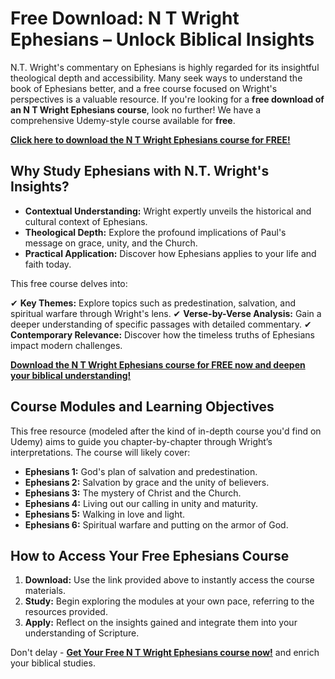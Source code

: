 # Free Download: N T Wright Ephesians – Unlock Biblical Insights

N.T. Wright's commentary on Ephesians is highly regarded for its insightful theological depth and accessibility. Many seek ways to understand the book of Ephesians better, and a free course focused on Wright's perspectives is a valuable resource. If you're looking for a **free download of an N T Wright Ephesians course**, look no further! We have a comprehensive Udemy-style course available for **free**.

[**Click here to download the N T Wright Ephesians course for FREE!**](https://udemywork.com/n-t-wright-ephesians)

## Why Study Ephesians with N.T. Wright's Insights?

*   **Contextual Understanding:** Wright expertly unveils the historical and cultural context of Ephesians.
*   **Theological Depth:** Explore the profound implications of Paul's message on grace, unity, and the Church.
*   **Practical Application:** Discover how Ephesians applies to your life and faith today.

This free course delves into:

✔ **Key Themes:** Explore topics such as predestination, salvation, and spiritual warfare through Wright's lens.
✔ **Verse-by-Verse Analysis:** Gain a deeper understanding of specific passages with detailed commentary.
✔ **Contemporary Relevance:** Discover how the timeless truths of Ephesians impact modern challenges.

[**Download the N T Wright Ephesians course for FREE now and deepen your biblical understanding!**](https://udemywork.com/n-t-wright-ephesians)

## Course Modules and Learning Objectives

This free resource (modeled after the kind of in-depth course you'd find on Udemy) aims to guide you chapter-by-chapter through Wright’s interpretations. The course will likely cover:

*   **Ephesians 1:** God's plan of salvation and predestination.
*   **Ephesians 2:** Salvation by grace and the unity of believers.
*   **Ephesians 3:** The mystery of Christ and the Church.
*   **Ephesians 4:** Living out our calling in unity and maturity.
*   **Ephesians 5:** Walking in love and light.
*   **Ephesians 6:** Spiritual warfare and putting on the armor of God.

## How to Access Your Free Ephesians Course

1.  **Download:** Use the link provided above to instantly access the course materials.
2.  **Study:** Begin exploring the modules at your own pace, referring to the resources provided.
3.  **Apply:** Reflect on the insights gained and integrate them into your understanding of Scripture.

Don't delay - **[Get Your Free N T Wright Ephesians course now!](https://udemywork.com/n-t-wright-ephesians)** and enrich your biblical studies.
